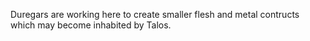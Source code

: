 Duregars are working here to create smaller flesh and metal contructs which may become inhabited by Talos.